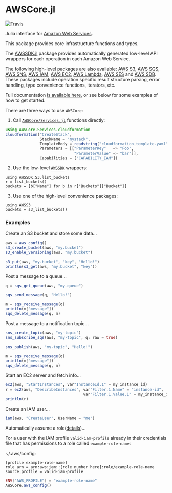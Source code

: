# AWSCore.jl

[![Travis](https://travis-ci.org/JuliaCloud/AWSCore.jl.svg?branch=master)](https://travis-ci.org/JuliaCloud/AWSCore.jl)

Julia interface for [Amazon Web Services](https://aws.amazon.com).

This package provides core infrastructure functions and types.

The [AWSSDK.jl](https://github.com/JuliaCloud/AWSSDK.jl) package provides
automatically generated low-level API wrappers for each operation in each
Amazon Web Service.

The following high-level packages are also available:
[AWS S3](http://github.com/samoconnor/AWSS3.jl),
[AWS SQS](http://github.com/samoconnor/AWSSQS.jl),
[AWS SNS](http://github.com/samoconnor/AWSSNS.jl),
[AWS IAM](http://github.com/samoconnor/AWSIAM.jl),
[AWS EC2](http://github.com/samoconnor/AWSEC2.jl),
[AWS Lambda](http://github.com/samoconnor/AWSLambda.jl),
[AWS SES](http://github.com/samoconnor/AWSSES.jl) and
[AWS SDB](http://github.com/samoconnor/AWSSDB.jl).
These packages include operation specific result structure parsing, error
handling, type convenience functions, iterators, etc.

Full documentation [is available here](https://juliacloud.github.io/AWSCore.jl/build/index.html),
or see below for some examples of how to get started.


There are three ways to use `AWSCore`:

1. Call [`AWSCore/Services.jl`](https://github.com/JuliaCloud/AWSCore.jl/blob/master/src/Services.jl)
functions directly:
```julia
using AWSCore.Services.cloudformation
cloudformation("CreateStack",
               StackName = "mystack",
               TemplateBody = readstring("cloudformation_template.yaml"),
               Parameters = [["ParameterKey"   => "Foo",
                              "ParameterValue" => "bar"]],
               Capabilities = ["CAPABILITY_IAM"])
```

2. Use the low-level [`AWSSDK`](https://github.com/JuliaCloud/AWSSDK.jl) wrappers:
```
using AWSSDK.S3.list_buckets
r = list_buckets()
buckets = [b["Name"] for b in r["Buckets"]["Bucket"]]
```

3. Use one of the high-level convenience packages:
```
using AWSS3
buckets = s3_list_buckets()
```


### Examples


Create an S3 bucket and store some data...

```julia
aws = aws_config()
s3_create_bucket(aws, "my.bucket")
s3_enable_versioning(aws, "my.bucket")

s3_put(aws, "my.bucket", "key", "Hello!")
println(s3_get(aws, "my.bucket", "key"))
```


Post a message to a queue...

```julia
q = sqs_get_queue(aws, "my-queue")

sqs_send_message(q, "Hello!")

m = sqs_receive_message(q)
println(m["message"])
sqs_delete_message(q, m)
```


Post a message to a notification topic...

```julia
sns_create_topic(aws, "my-topic")
sns_subscribe_sqs(aws, "my-topic", q; raw = true)

sns_publish(aws, "my-topic", "Hello!")

m = sqs_receive_message(q)
println(m["message"])
sqs_delete_message(q, m)

```


Start an EC2 server and fetch info...

```julia
ec2(aws, "StartInstances", var"InstanceId.1" = my_instance_id)
r = ec2(aws, "DescribeInstances", var"Filter.1.Name" = "instance-id",
                                  var"Filter.1.Value.1" = my_instance_id)
println(r)
```


Create an IAM user...

```julia
iam(aws, "CreateUser", UserName = "me")
```


Automatically assume a role([details](https://docs.aws.amazon.com/cli/latest/userguide/cli-roles.html))...

For a user with the IAM profile `valid-iam-profile` already in their credentials file
that has permissions to a role called `example-role-name`:
 
~/.aws/config:
```
[profile example-role-name]
role_arn = arn:aws:iam::[role number here]:role/example-role-name
source_profile = valid-iam-profile
```


```julia
ENV["AWS_PROFILE"] = "example-role-name"
AWSCore.aws_config()
```
